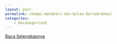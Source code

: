```yaml
---
layout: post
permalink: /mimpi-matahari-dan-bulan-bertabrakan/
categories:
    - Uncategorized
---
```


[Baca Selengkapnya](/03)
